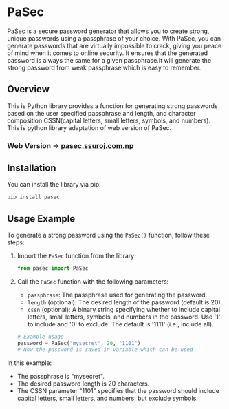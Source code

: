 # PaSec
PaSec is a secure password generator that allows you to create strong, unique passwords using a passphrase of your choice. With PaSec, you can generate passwords that are virtually impossible to crack, giving you peace of mind when it comes to online security. It ensures that the generated password is always the same for a given passphrase.It will generate the strong password from weak passphrase which is easy to remember.

## Overview

This is Python library provides a function for generating strong passwords based on the user specified passphrase and length, and character composition CSSN(capital letters, small letters, symbols, and numbers). This is python library adaptation of web version of PaSec.
### Web Version => [pasec.ssuroj.com.np](https://pasec.ssuroj.com.np/)

## Installation

You can install the library via pip:

```bash
pip install pasec
`````

## Usage Example

To generate a strong password using the `PaSec()` function, follow these steps:

1. Import the `PaSec` function from the library:

    ```python
    from pasec import PaSec
    `````

2. Call the `PaSec` function with the following parameters:

    - `passphrase`: The passphrase used for generating the password.
    - `length` (optional): The desired length of the password (default is 20).
    - `cssn` (optional): A binary string specifying whether to include capital letters, small letters, symbols, and numbers in the password. Use '1' to include and '0' to exclude. The default is '1111' (i.e., include all).

    ```python
    # Example usage
    password = PaSec("mysecret", 20, "1101")
    # Now the password is saved in variable which can be used
    `````

In this example:
- The passphrase is "mysecret".
- The desired password length is 20 characters.
- The CSSN parameter "1101" specifies that the password should include capital letters, small letters, and numbers, but exclude symbols.

